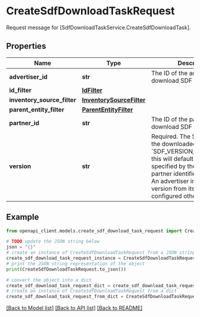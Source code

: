 # CreateSdfDownloadTaskRequest

Request message for [SdfDownloadTaskService.CreateSdfDownloadTask].

## Properties

Name | Type | Description | Notes
------------ | ------------- | ------------- | -------------
**advertiser_id** | **str** | The ID of the advertiser to download SDF for. | [optional] 
**id_filter** | [**IdFilter**](IdFilter.md) |  | [optional] 
**inventory_source_filter** | [**InventorySourceFilter**](InventorySourceFilter.md) |  | [optional] 
**parent_entity_filter** | [**ParentEntityFilter**](ParentEntityFilter.md) |  | [optional] 
**partner_id** | **str** | The ID of the partner to download SDF for. | [optional] 
**version** | **str** | Required. The SDF version of the downloaded file. If set to &#x60;SDF_VERSION_UNSPECIFIED&#x60;, this will default to the version specified by the advertiser or partner identified by &#x60;root_id&#x60;. An advertiser inherits its SDF version from its partner unless configured otherwise. | [optional] 

## Example

```python
from openapi_client.models.create_sdf_download_task_request import CreateSdfDownloadTaskRequest

# TODO update the JSON string below
json = "{}"
# create an instance of CreateSdfDownloadTaskRequest from a JSON string
create_sdf_download_task_request_instance = CreateSdfDownloadTaskRequest.from_json(json)
# print the JSON string representation of the object
print(CreateSdfDownloadTaskRequest.to_json())

# convert the object into a dict
create_sdf_download_task_request_dict = create_sdf_download_task_request_instance.to_dict()
# create an instance of CreateSdfDownloadTaskRequest from a dict
create_sdf_download_task_request_from_dict = CreateSdfDownloadTaskRequest.from_dict(create_sdf_download_task_request_dict)
```
[[Back to Model list]](../README.md#documentation-for-models) [[Back to API list]](../README.md#documentation-for-api-endpoints) [[Back to README]](../README.md)



